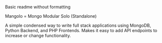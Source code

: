 Basic readme without formatting

Mangolo = Mongo Modular Solo (Standalone)

A simple condensed way to write full stack applications using MongoDB, Python Backend, and PHP Frontends. Makes it easy to add API endpoints to increase or change functionality.


